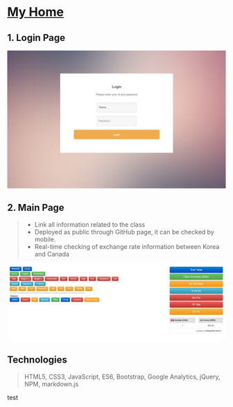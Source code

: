 # [My Home](https://sehyunnoh.github.io/myhome/)
## 1. Login Page
![first](img/first.jpg)

## 2. Main Page
> - Link all information related to the class
> - Deployed as public through GitHub page, it can be checked by mobile.
> - Real-time checking of exchange rate information between Korea and Canada

![second](img/second.jpg)

## Technologies
> HTML5, CSS3, JavaScript, ES6, Bootstrap, Google Analytics, jQuery, NPM, markdown.js

test
